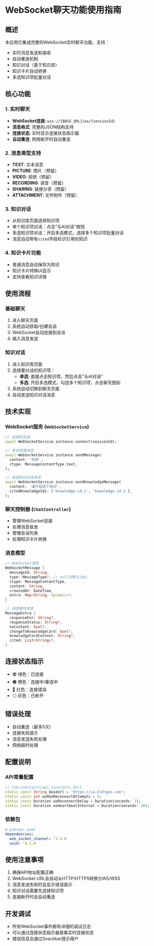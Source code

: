 # WebSocket聊天功能使用指南

## 概述

本应用已集成完整的WebSocket实时聊天功能，支持：
- 实时消息发送和接收
- 自动重连机制
- 知识对话（基于知识库）
- 知识卡片自动转换
- 多选知识项批量对话

## 核心功能

### 1. 实时聊天
- **WebSocket连接**: `wss://{BASE_URL}/ws/{sessionId}`
- **消息格式**: 完整的JSON结构支持
- **连接状态**: 实时显示连接状态指示器
- **自动重连**: 网络断开时自动重连

### 2. 消息类型支持
- **TEXT**: 文本消息
- **PICTURE**: 图片（预留）
- **VIDEO**: 视频（预留）
- **RECORDING**: 语音（预留）
- **SHARING**: 链接分享（预留）
- **ATTACHMENT**: 文件附件（预留）

### 3. 知识对话
- 从知识库页面选择知识项
- 单个知识项对话：点击"与AI对话"按钮
- 多选知识项对话：开启多选模式，选择多个知识项批量对话
- 消息自动带有`cited`字段标识引用的知识

### 4. 知识卡片功能
- 普通消息自动保存为知识
- 知识卡片特殊UI显示
- 支持查看知识详情

## 使用流程

### 基础聊天
1. 进入聊天页面
2. 系统自动获取/创建会话
3. WebSocket自动连接到会话
4. 输入消息发送

### 知识对话
1. 进入知识库页面
2. 选择要对话的知识项：
   - **单选**: 直接点击知识项，然后点击"与AI对话"
   - **多选**: 开启多选模式，勾选多个知识项，点击聊天图标
3. 系统自动切换到聊天页面
4. 自动发送知识对话消息

## 技术实现

### WebSocket服务 (`WebSocketService`)
```dart
// 连接到会话
await WebSocketService.instance.connect(sessionId);

// 发送普通消息
await WebSocketService.instance.sendMessage(
  content: '你好',
  ctype: MessageContentType.text,
);

// 发送知识对话消息
await WebSocketService.instance.sendKnowledgeMessage(
  content: '请介绍这个知识',
  citedKnowledgeIds: ['knowledge-id-1', 'knowledge-id-2'],
);
```

### 聊天控制器 (`ChatController`)
- 管理WebSocket连接
- 处理消息收发
- 管理会话列表
- 处理知识卡片转换

### 消息模型
```dart
// WebSocket消息
WebSocketMessage {
  messageId: String,
  type: MessageType?, // null时默认为ai
  ctype: MessageContentType,
  content: String,
  createdAt: DateTime,
  extra: Map<String, dynamic>?,
}

// 消息额外信息
MessageExtra {
  responseFor: String?,
  responseStatus: String?,
  noContent: bool?,
  changeToKnowledgeCard: bool?,
  knowledgeCardContent: String?,
  cited: List<String>?,
}
```

## 连接状态指示
- 🟢 绿色：已连接
- 🟠 橙色：连接中/重连中
- 🔴 红色：连接错误
- ⚪ 灰色：已断开

## 错误处理
- 自动重连（最多5次）
- 连接失败提示
- 消息发送失败处理
- 网络超时处理

## 配置说明

### API常量配置
```dart
// lib/constants/api_constants.dart
static const String baseUrl = 'https://ia.kldrgon.com';
static const int wsMaxReconnectAttempts = 5;
static const Duration wsReconnectDelay = Duration(seconds: 2);
static const Duration wsHeartbeatInterval = Duration(seconds: 30);
```

### 依赖包
```yaml
# pubspec.yaml
dependencies:
  web_socket_channel: ^2.4.0
  uuid: ^4.1.0
```

## 使用注意事项
1. 确保API地址配置正确
2. WebSocket URL会自动从HTTP/HTTPS转换为WS/WSS
3. 消息发送失败时会显示错误提示
4. 知识对话需要先选择知识项
5. 连接断开时会自动重连

## 开发调试
- 所有WebSocket事件都有详细的调试日志
- 可以通过连接状态指示器查看实时连接状态
- 错误信息会通过Snackbar提示用户 